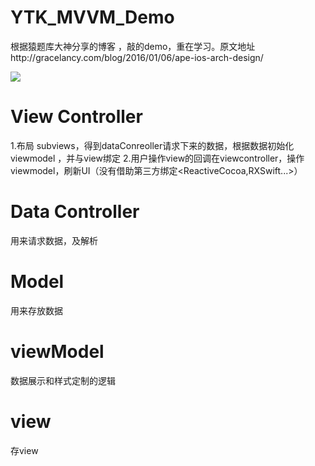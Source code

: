 # YTK_MVVM_Demo
根据猿题库大神分享的博客 ，敲的demo，重在学习。原文地址http://gracelancy.com/blog/2016/01/06/ape-ios-arch-design/

<img src = "http://gracelancy.com/assets/post/arch0.png"/>

# View Controller
 1.布局 subviews，得到dataConreoller请求下来的数据，根据数据初始化viewmodel ，并与view绑定
 2.用户操作view的回调在viewcontroller，操作viewmodel，刷新UI（没有借助第三方绑定<ReactiveCocoa,RXSwift...>）
 
# Data Controller
 用来请求数据，及解析

# Model
  用来存放数据
 
# viewModel
 数据展示和样式定制的逻辑
 
# view
 存view
